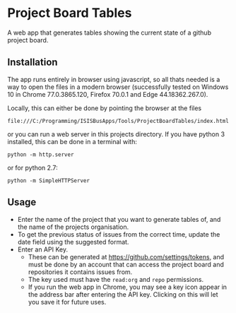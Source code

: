 # Project Board Tables

A web app that generates tables showing the current state of a github project board.

## Installation

The app runs entirely in browser using javascript, so all thats needed is a way to open the files in a modern browser (successfully tested on Windows 10 in Chrome 77.0.3865.120, Firefox 70.0.1 and Edge 44.18362.267.0).

Locally, this can either be done by pointing the browser at the files
```
file:///C:/Programming/ISISBusApps/Tools/ProjectBoardTables/index.html
```
or you can run a web server in this projects directory. If you have python 3 installed, this can be done in a terminal with:
```
python -m http.server
```
or for python 2.7:
```
python -m SimpleHTTPServer
```

## Usage

- Enter the name of the project that you want to generate tables of, and the name of the projects organisation.
- To get the previous status of issues from the correct time, update the date field using the suggested format.
- Enter an API Key.
  - These can be generated at https://github.com/settings/tokens, and must be done by an account that can access the project board and repositories it contains issues from.
  - The key used must have the `read:org` and `repo` permissions.
  - If you run the web app in Chrome, you may see a key icon appear in the address bar after entering the API key. Clicking on this will let you save it for future uses.
